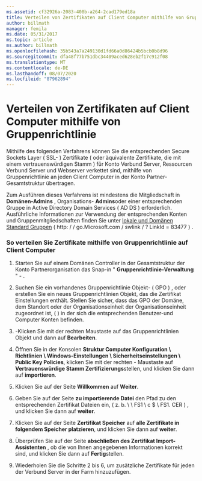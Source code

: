 ```yaml
---
ms.assetid: cf32926a-2083-408b-a264-2cad179ed18a
title: Verteilen von Zertifikaten auf Client Computer mithilfe von Gruppenrichtlinie
author: billmath
manager: femila
ms.date: 05/31/2017
ms.topic: article
ms.author: billmath
ms.openlocfilehash: 35b543a7a249130d1fd66a0d86424b5bcb0b8d96
ms.sourcegitcommit: dfa48f77b751dbc34409aced628eb2f17c912f08
ms.translationtype: MT
ms.contentlocale: de-DE
ms.lasthandoff: 08/07/2020
ms.locfileid: "87962894"
---
```

# <a name="distribute-certificates-to-client-computers-by-using-group-policy"></a>Verteilen von Zertifikaten auf Client Computer mithilfe von Gruppenrichtlinie


Mithilfe des folgenden Verfahrens können Sie die entsprechenden Secure Sockets Layer \( SSL- \) Zertifikate \( oder äquivalente Zertifikate, die mit einem vertrauenswürdigen Stamm \) für Konto Verbund Server, Ressourcen Verbund Server und Webserver verkettet sind, mithilfe von Gruppenrichtlinie an jeden Client Computer in der Konto Partner-Gesamtstruktur übertragen.

Zum Ausführen dieses Verfahrens ist mindestens die Mitgliedschaft in **Domänen-Admins** , Organisations- **Admins**oder einer entsprechenden Gruppe in Active Directory Domain Services \( AD DS \) erforderlich.  Ausführliche Informationen zur Verwendung der entsprechenden Konten und Gruppenmitgliedschaften finden Sie unter [lokale und Domänen Standard Gruppen](https://go.microsoft.com/fwlink/?LinkId=83477) \( http: \/ \/ go.Microsoft.com \/ swlink \/ ? LinkId \= 83477 \) .

### <a name="to-distribute-certificates-to-client-computers-by-using-group-policy"></a>So verteilen Sie Zertifikate mithilfe von Gruppenrichtlinie auf Client Computer

1.  Starten Sie auf einem Domänen Controller in der Gesamtstruktur der Konto Partnerorganisation das Snap-in " **Gruppenrichtlinie-Verwaltung** " \- .

2.  Suchen Sie ein vorhandenes Gruppenrichtlinie Objekt- \( GPO \) , oder erstellen Sie ein neues Gruppenrichtlinien Objekt, das die Zertifikat Einstellungen enthält. Stellen Sie sicher, dass das GPO der Domäne, dem Standort oder der Organisationseinheit der Organisationseinheit zugeordnet ist, \( \) in der sich die entsprechenden Benutzer-und Computer Konten befinden.

3.  \-Klicken Sie mit der rechten Maustaste auf das Gruppenrichtlinien Objekt und dann auf **Bearbeiten**.

4.  Öffnen Sie in der Konsolen **Struktur Computer Konfiguration \\ Richtlinien \\ Windows-Einstellungen \\ Sicherheitseinstellungen \\ Public Key Policies**, klicken Sie mit der rechten \- Maustaste auf **Vertrauenswürdige Stamm Zertifizierungs**stellen, und klicken Sie dann auf **importieren**.

5.  Klicken Sie auf der Seite **Willkommen** auf **Weiter**.

6.  Geben Sie auf der Seite **zu importierende Datei** den Pfad zu den entsprechenden Zertifikat Dateien ein, \( z. b. \\ \\ FS1 \\ c $ \\ FS1. CER \) , und klicken Sie dann auf **weiter**.

7.  Klicken Sie auf der Seite **Zertifikat Speicher** auf **alle Zertifikate in folgendem Speicher platzieren**, und klicken Sie dann auf **weiter**.

8.  Überprüfen Sie auf der Seite **abschließen des Zertifikat Import-Assistenten** , ob die von Ihnen angegebenen Informationen korrekt sind, und klicken Sie dann auf **Fertig**stellen.

9. Wiederholen Sie die Schritte 2 bis 6, um zusätzliche Zertifikate für jeden der Verbund Server in der Farm hinzuzufügen.
